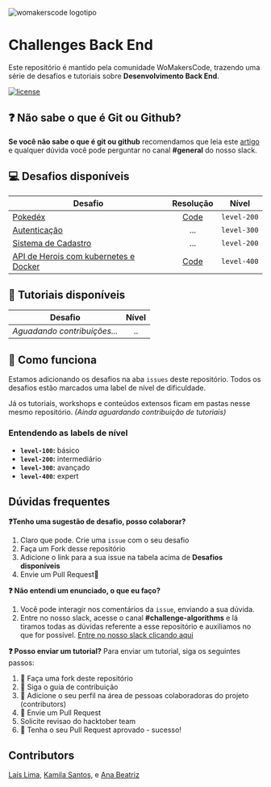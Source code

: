 
![womakerscode logotipo](https://user-images.githubusercontent.com/42419543/80852261-a20d7880-8bfd-11ea-9115-e87369aa4b21.png)

# Challenges Back End
Este repositório é mantido pela comunidade WoMakersCode, trazendo uma série de desafios e tutoriais sobre **Desenvolvimento Back End**.


[![license](https://img.shields.io/github/license/womakerscode/challenges-back-end.svg)](/license)

## :question: Não sabe o que é Git ou Github?
**Se você não sabe o que é git ou github** recomendamos que leia este [artigo](https://tableless.com.br/tudo-que-voce-queria-saber-sobre-git-e-github-mas-tinha-vergonha-de-perguntar/) e qualquer dúvida você pode perguntar no canal **#general** do nosso slack.

## :computer: Desafios disponíveis

| Desafio | Resolução | Nível    
| ------------- |:-------------:|:-------------:|
| [Pokedéx](https://github.com/WoMakersCode/challenges-back-end/issues/1)  | [Code](https://github.com/anabneri/Pokedex) |`level-200`| 
| [Autenticação](https://github.com/WoMakersCode/challenges-back-end/issues/2) |... |`level-300`| 
| [Sistema de Cadastro](https://github.com/WoMakersCode/challenges-back-end/issues/3) |... |`level-200`|
| [API de Herois com kubernetes e Docker](https://github.com/WoMakersCode/challenges-back-end/issues/7) |[Code](https://github.com/anabneri/kubernetes-marathon)  |`level-400`| 

## :closed_book: Tutoriais disponíveis

| Desafio | Nível 
| ------------- |:-------------:| 
| *Aguadando contribuições...*| ..  |

## :thinking: Como funciona
Estamos adicionando os desafios na aba `issues` deste repositório. Todos os desafios estão marcados uma label de nível de dificuldade.

Já os tutoriais, workshops e conteúdos extensos ficam em pastas nesse mesmo repositório.
*(Ainda aguardando contribuição de tutoriais)*

### Entendendo as labels de nível
* **`level-100`:** básico
* **`level-200`:** intermediário
* **`level-300`:** avançado
* **`level-400`:** expert

## Dúvidas frequentes
**:question:Tenho uma sugestão de desafio, posso colaborar?**
1. Claro que pode. Crie uma `issue` com o seu desafio
2. Faça um Fork desse repositório
3. Adicione o link para a sua issue na tabela acima de **Desafios disponíveis**
4. Envie um Pull Request:tada:

**:question: Não entendi um enunciado, o que eu faço?**
1. Você pode interagir nos comentários da `issue`, enviando a sua dúvida.
2. Entre no nosso slack, acesse o canal **#challenge-algorithms** e lá tiramos todas as dúvidas referente a esse repositório e auxiliamos no que for possível. [Entre no nosso slack clicando aqui](https://app.slack.com/client/TCPDKMM4Z/CCQ5XKXPX)

**:question: Posso enviar um tutorial?**
Para enviar um tutorial, siga os seguintes passos:
1. :fork_and_knife: Faça uma fork deste repositório
2. :hammer: Siga o guia de contribuição
3. :busts_in_silhouette: Adicione o seu perfil na área de pessoas colaboradoras do projeto (contributors)
4. :wrench: Envie um Pull Request
5. Solicite revisao do hacktober team
6. :tada: Tenha o seu Pull Request aprovado - sucesso!

## Contributors
[Laís Lima](https://twitter.com/laislima_dev), [Kamila Santos](https://twitter.com/kamilah_santos), e [Ana Beatriz](https://twitter.com/anabneri)


